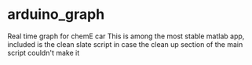 # arduino_graph
Real time graph for chemE car 
This is among the most stable matlab app, included is the clean slate script in case the clean up section of the main script couldn't make it 

